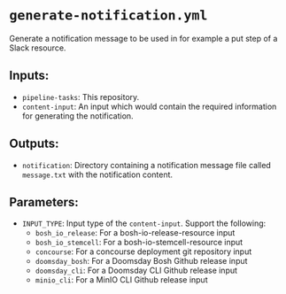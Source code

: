 # `generate-notification.yml`

Generate a notification message to be used in for example a put step of a Slack
resource.

## Inputs:

* `pipeline-tasks`: This repository.
* `content-input`: An input which would contain the required information for generating
  the notification.

## Outputs:

* `notification`: Directory containing a notification message file called
  `message.txt` with the notification content.

## Parameters:

* `INPUT_TYPE`: Input type of the `content-input`. Support the following:
  * `bosh_io_release`: For a bosh-io-release-resource input
  * `bosh_io_stemcell`: For a bosh-io-stemcell-resource input
  * `concourse`: For a concourse deployment git repository input  
  * `doomsday_bosh`: For a Doomsday Bosh Github release input
  * `doomsday_cli`: For a Doomsday CLI Github release input
  * `minio_cli`: For a MinIO CLI Github release input
